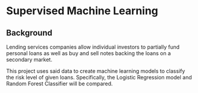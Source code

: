 # Supervised Machine Learning
## Background
Lending services companies allow individual investors to partially fund personal loans as well as buy and sell notes backing the loans on a secondary market.

This project uses said data to create machine learning models to classify the risk level of given loans. Specifically, the Logistic Regression model and Random Forest Classifier will be compared.


